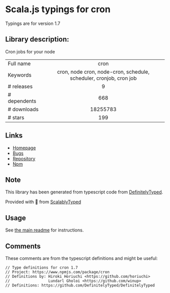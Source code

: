 
# Scala.js typings for cron

Typings are for version 1.7

## Library description:
Cron jobs for your node

|                    |                 |
| ------------------ | :-------------: |
| Full name          | cron |
| Keywords           | cron, node cron, node-cron, schedule, scheduler, cronjob, cron job |
| # releases         | 9 |
| # dependents       | 668 |
| # downloads        | 18255783 |
| # stars            | 199 |

## Links
- [Homepage](https://github.com/kelektiv/node-cron#readme)
- [Bugs](http://github.com/kelektiv/node-cron/issues)
- [Repository](https://github.com/kelektiv/node-cron)
- [Npm](https://www.npmjs.com/package/cron)
    


## Note
This library has been generated from typescript code from [DefinitelyTyped](https://definitelytyped.org).

Provided with :purple_heart: from [ScalablyTyped](https://github.com/oyvindberg/ScalablyTyped)

## Usage
See [the main readme](../../readme.md) for instructions.

## Comments

These comments are from the typescript definitions and might be useful:
```
// Type definitions for cron 1.7
// Project: https://www.npmjs.com/package/cron
// Definitions by: Hiroki Horiuchi <https://github.com/horiuchi>
//                 Lundarl Gholoi <https://github.com/winup>
// Definitions: https://github.com/DefinitelyTyped/DefinitelyTyped

```


